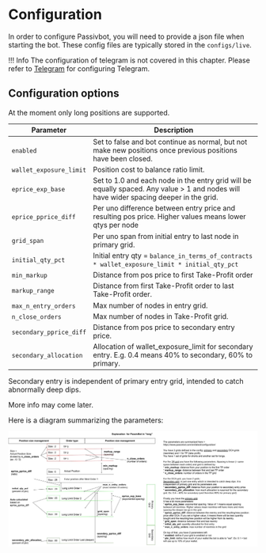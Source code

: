 # Configuration

In order to configure Passivbot, you will need to provide a json file when starting the bot.
These config files are typically stored in the `configs/live`.

!!! Info
    The configuration of telegram is not covered in this chapter. Please refer to [Telegram](telegram.md) for configuring Telegram.

## Configuration options

At the moment only long positions are supported.

| Parameter                  | Description
| -------------------------- | ------------- |
| `enabled`                  | Set to false and bot continue as normal, but not make new positions once previous positions have been closed.
| `wallet_exposure_limit`                | Position cost to balance ratio limit.
| `eprice_exp_base`          | Set to 1.0 and each node in the entry grid will be equally spaced.  Any value > 1 and nodes will have wider spacing deeper in the grid.
| `eprice_pprice_diff`       | Per uno difference between entry price and resulting pos price.  Higher values means lower qtys per node
| `grid_span`                | Per uno span from initial entry to last node in primary grid.
| `initial_qty_pct`          | Initial entry qty = `balance_in_terms_of_contracts * wallet_exposure_limit * initial_qty_pct`
| `min_markup`               | Distance from pos price to first Take-Profit order
| `markup_range`             | Distance from first Take-Profit order to last Take-Profit order.
| `max_n_entry_orders`       | Max number of nodes in entry grid.
| `n_close_orders`           | Max number of nodes in Take-Profit grid.
| `secondary_pprice_diff`    | Distance from pos price to secondary entry price. 
| `secondary_allocation` | Allocation of wallet_exposure_limit for secondary entry.  E.g. 0.4 means 40% to secondary, 60% to primary.


Secondary entry is independent of primary entry grid, intended to catch abnormally deep dips.

More info may come later.

Here is a diagram summarizing the parameters:

![Grid Parameters](images/passivbot_grid_parameters.jpeg)
